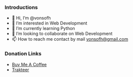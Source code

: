 ### Introductions
- 👋 Hi, I’m @vonsofh
- 👀 I’m interested in Web Development
- 🌱 I’m currently learning Python
- 💞️ I’m looking to collaborate on Web Development
- 📫 How to reach me contact by mail vonsofh@gmail.com

### Donation Links
- [Buy Me A Coffee](https://bit.ly/vonsofh-buymeacoffee)
- [Trakteer](https://bit.ly/vonsofh-trakteerid)
